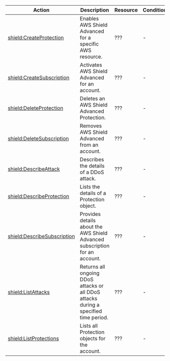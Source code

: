 | Action | Description | Resource | Condition |
| --- | --- | --- | --- |
| [shield:CreateProtection](http://docs.aws.amazon.com/waf/latest/DDOSAPIReference/API_CreateProtection.html) | Enables AWS Shield Advanced for a specific AWS resource. | ??? | - |
| [shield:CreateSubscription](http://docs.aws.amazon.com/waf/latest/DDOSAPIReference/API_CreateSubscription.html) | Activates AWS Shield Advanced for an account. | ??? | - |
| [shield:DeleteProtection](http://docs.aws.amazon.com/waf/latest/DDOSAPIReference/API_DeleteProtection.html) | Deletes an AWS Shield Advanced Protection. | ??? | - |
| [shield:DeleteSubscription](http://docs.aws.amazon.com/waf/latest/DDOSAPIReference/API_DeleteSubscription.html) | Removes AWS Shield Advanced from an account. | ??? | - |
| [shield:DescribeAttack](http://docs.aws.amazon.com/waf/latest/DDOSAPIReference/API_DescribeAttack.html) | Describes the details of a DDoS attack. | ??? | - |
| [shield:DescribeProtection](http://docs.aws.amazon.com/waf/latest/DDOSAPIReference/API_DescribeProtection.html) | Lists the details of a Protection object. | ??? | - |
| [shield:DescribeSubscription](http://docs.aws.amazon.com/waf/latest/DDOSAPIReference/API_DescribeSubscription.html) | Provides details about the AWS Shield Advanced subscription for an account. | ??? | - |
| [shield:ListAttacks](http://docs.aws.amazon.com/waf/latest/DDOSAPIReference/API_ListAttacks.html) | Returns all ongoing DDoS attacks or all DDoS attacks during a specified time period. | ??? | - |
| [shield:ListProtections](http://docs.aws.amazon.com/waf/latest/DDOSAPIReference/API_ListProtections.html) | Lists all Protection objects for the account. | ??? | - |

